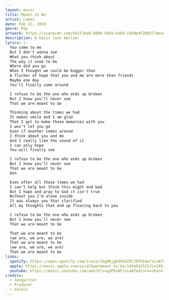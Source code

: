 ```yaml
---
layout: music
title: Meant to Be
artist: Cobez
date: Feb 22, 2019
genre: Pop
artwork: https://ucarecdn.com/6e1f28a8-0880-4d58-ba04-c859e4f29837/meant-to-be-artwork.jpg
description: A basic love ballad.
lyrics: |-
  You come to me
  But I don't wanna see
  What you think about
  The way it used to be
  Where did you go
  When I thought we could be bigger than
  A flicker of hope that you and me are more than friends
  Maybe one day
  You'll finally come around

  I refuse to be the one who ends up broken
  But I know you'll never see
  That we are meant to be

  Thinking about the times we had
  It makes smile and I am glad
  That I got to make those memories with you
  I won't let you go
  Even if another comes around
  I think about you and me
  And I really like the sound of it
  I can only hope
  You will finally see

  I refuse to be the one who ends up broken
  But I know you'll never see
  That we are meant to be
  Ooh

  Even after all those times we had 
  I can't help but think this might end bad 
  But I hope and pray to God it isn't true 
  Without you I'm alone inside 
  It was always you that clarified 
  All my thoughts that end up floating back to you 

  I refuse to be the one who ends up broken
  But I know you'll never see
  That we are meant to be

  That we are meant to be
  (we are, we are, we are)
  That we are meant to be
  (we are, we are, we are)
  That we are meant to be
links:
  spotify: https://open.spotify.com/track/33g0RjgKdFQ1ZPCJRfXIAu?si=6fd0d6ae3a0f4fb9
  apple: https://music.apple.com/us/album/meant-to-be/1454922521?i=1454922522
  youtube: https://music.youtube.com/watch?v=gyPbsNFcxcw&feature=share
credits:
  - Songwriter
  - Producer
  - Vocals
---
```

